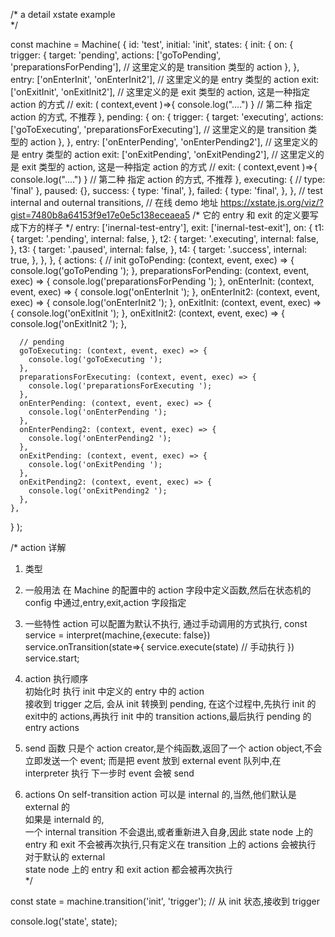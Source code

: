 /* 
a detail xstate example  
*/

const machine = Machine(
  {
    id: 'test',
    initial: 'init',
    states: {
      init: {
        on: {
          trigger: {
            target: 'pending',
            actions: ['goToPending', 'preparationsForPending'], // 这里定义的是  transition 类型的 action
          },
        },
        entry: ['onEnterInit', 'onEnterInit2'], // 这里定义的是 entry 类型的 action
        exit: ['onExitInit', 'onExitInit2'], // 这里定义的是 exit 类型的 action, 这是一种指定 action 的方式
        //   exit: ( context,event )=>{ console.log("....") }        // 第二种 指定 action 的方式, 不推荐
      },
      pending: {
        on: {
          trigger: {
            target: 'executing',
            actions: ['goToExecuting', 'preparationsForExecuting'], // 这里定义的是  transition 类型的 action
          },
        },
        entry: ['onEnterPending', 'onEnterPending2'], // 这里定义的是 entry 类型的 action
        exit: ['onExitPending', 'onExitPending2'], // 这里定义的是 exit 类型的 action, 这是一种指定 action 的方式
        //   exit: ( context,event )=>{ console.log("....") }        // 第二种 指定 action 的方式, 不推荐
      },
      executing: {
        // type: 'final'
      },
      paused: {},
      success: {
        type: 'final',
      },
      failed: {
        type: 'final',
      },
    },
    // test internal and outernal transitions, 
    //  在线 demo 地址 https://xstate.js.org/viz/?gist=7480b8a64153f9e17e0e5c138eceaea5
    /* 
      它的 entry 和 exit 的定义要写成下方的样子 
    */
    entry: ['inernal-test-entry'],
    exit: ['inernal-test-exit'],
    on: {
      t1: {
        target: '.pending',
        internal: false,
      },
      t2: {
        target: '.executing',
        internal: false,
      },
      t3: {
        target: '.paused',
        internal: false,
      },
      t4: {
        target: '.success',
        internal: true,
      },
    },
  },
  {
    actions: {
      // init
      goToPending: (context, event, exec) => {
        console.log('goToPending ');
      },
      preparationsForPending: (context, event, exec) => {
        console.log('preparationsForPending ');
      },
      onEnterInit: (context, event, exec) => {
        console.log('onEnterInit ');
      },
      onEnterInit2: (context, event, exec) => {
        console.log('onEnterInit2 ');
      },
      onExitInit: (context, event, exec) => {
        console.log('onExitInit ');
      },
      onExitInit2: (context, event, exec) => {
        console.log('onExitInit2 ');
      },

      // pending
      goToExecuting: (context, event, exec) => {
        console.log('goToExecuting ');
      },
      preparationsForExecuting: (context, event, exec) => {
        console.log('preparationsForExecuting ');
      },
      onEnterPending: (context, event, exec) => {
        console.log('onEnterPending ');
      },
      onEnterPending2: (context, event, exec) => {
        console.log('onEnterPending2 ');
      },
      onExitPending: (context, event, exec) => {
        console.log('onExitPending ');
      },
      onExitPending2: (context, event, exec) => {
        console.log('onExitPending2 ');
      },
    },
  }
);

/* 
  action 详解  

  1. 类型  


  2. 一般用法
    在 Machine 的配置中的 action 字段中定义函数,然后在状态机的 config 中通过,entry,exit,action 字段指定
  3. 一些特性
  action 可以配置为默认不执行, 通过手动调用的方式执行, 
  const service = interpret(machine,{execute: false}) 
  service.onTransition(state=>{
      service.execute(state)  // 手动执行
  })
  service.start;
  4. action 执行顺序  
  初始化时   执行 init 中定义的 entry 中的 action  
  接收到 trigger 之后, 会从 init 转换到 pending, 在这个过程中,先执行 init 的 exit中的 actions,再执行 init 中的 transition actions,最后执行 pending 的 entry actions  
  5. send 函数
  只是个 action creator,是个纯函数,返回了一个 action object,不会立即发送一个 event; 而是把 event 放到 external event 队列中,在 interpreter 执行 下一步时 event 会被 send  
  6. actions On self-transition  action 可以是 internal 的,当然,他们默认是 external 的  
  如果是 internald 的,  
    一个 internal transition 不会退出,或者重新进入自身,因此 state node 上的 entry 和 exit 不会被再次执行,只有定义在 transition 上的 actions 会被执行  
  对于默认的 external  
    state node 上的 entry 和 exit action 都会被再次执行  
*/

const state = machine.transition('init', 'trigger'); // 从 init 状态,接收到 trigger

console.log('state', state);
